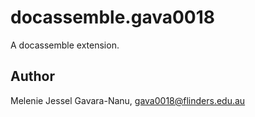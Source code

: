 # docassemble.gava0018

A docassemble extension.

## Author

Melenie Jessel Gavara-Nanu, gava0018@flinders.edu.au

